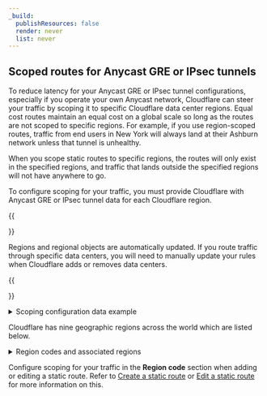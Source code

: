 ```yaml
---
_build:
  publishResources: false
  render: never
  list: never
---
```


## Scoped routes for Anycast GRE or IPsec tunnels

To reduce latency for your Anycast GRE or IPsec tunnel configurations, especially if you operate your own Anycast network, Cloudflare can steer your traffic by scoping it to specific Cloudflare data center regions. Equal cost routes maintain an equal cost on a global scale so long as the routes are not scoped to specific regions. For example, if you use region-scoped routes, traffic from end users in New York will always land at their Ashburn network unless that tunnel is unhealthy.

When you scope static routes to specific regions, the routes will only exist in the specified regions, and traffic that lands outside the specified regions will not have anywhere to go.

To configure scoping for your traffic, you must provide Cloudflare with Anycast GRE or IPsec tunnel data for each Cloudflare region.

{{<Aside type="note" header="Note:">}}

Regions and regional objects are automatically updated. If you route traffic through specific data centers, you will need to manually update your rules when Cloudflare adds or removes data centers.

{{</Aside>}}

<details>
  <summary>Scoping configuration data example</summary>
  
| Tunnel      | Region code |
| --------------- | ----------- |
| TUNNEL_1_IAD       | AFR         |
| TUNNEL_2_IAD       | EEUR        |
| TUNNEL_3_ATL       | ENAM        |
| TUNNEL_4_ATL       | ME          |

</details>

Cloudflare has nine geographic regions across the world which are listed below.

<details>
  <summary>Region codes and associated regions</summary>

| Region Code     | Region                |
| --------------- | --------------------- |
| AFR             | Africa                |
| APAC            | Asia Pacific          |
| EEUR            | Eastern Europe        |
| ENAM            | Eastern North America |
| ME              | Middle East           |
| OC              | Oceania               |
| SAM             | South America         |
| WEUR            | Western Europe        |
| WNAM            | Western North America |

</details>

Configure scoping for your traffic in the **Region code** section when adding or editing a static route. Refer to [Create a static route](#create-a-static-route) or [Edit a static route](#edit-a-static-route) for more information on this.